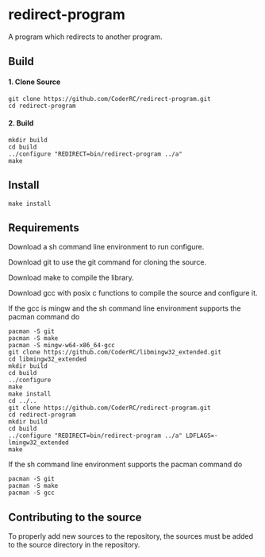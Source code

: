 # redirect-program
A program which redirects to another program.

## Build

#### 1. Clone Source
    git clone https://github.com/CoderRC/redirect-program.git
    cd redirect-program

#### 2. Build
    mkdir build
    cd build
    ../configure "REDIRECT=bin/redirect-program ../a"
    make

## Install
    make install

## Requirements

Download a sh command line environment to run configure.

Download git to use the git command for cloning the source.

Download make to compile the library.

Download gcc with posix c functions to compile the source and configure it.

If the gcc is mingw and the sh command line environment supports the pacman command do

    pacman -S git
    pacman -S make
    pacman -S mingw-w64-x86_64-gcc
    git clone https://github.com/CoderRC/libmingw32_extended.git
    cd libmingw32_extended
    mkdir build
    cd build
    ../configure
    make
    make install
    cd ../..
    git clone https://github.com/CoderRC/redirect-program.git
    cd redirect-program
    mkdir build
    cd build
    ../configure "REDIRECT=bin/redirect-program ../a" LDFLAGS=-lmingw32_extended
    make

If the sh command line environment supports the pacman command do

    pacman -S git
    pacman -S make
    pacman -S gcc

## Contributing to the source

To properly add new sources to the repository, the sources must be added to the source directory in the repository.
